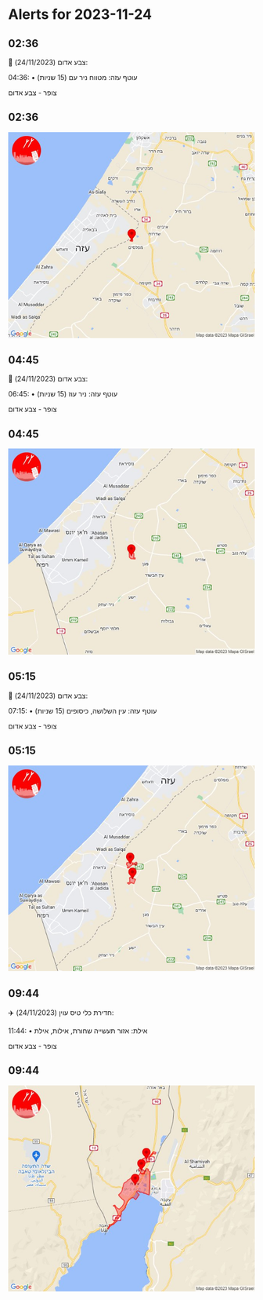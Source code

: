 # Alerts for 2023-11-24

## 02:36

🔴 צבע אדום (24/11/2023):

04:36:
• עוטף עזה: מטווח ניר עם (15 שניות)

צופר - צבע אדום

## 02:36

![Photo](images/17444.jpg)

## 04:45

🔴 צבע אדום (24/11/2023):

06:45:
• עוטף עזה: ניר עוז (15 שניות)

צופר - צבע אדום

## 04:45

![Photo](images/17446.jpg)

## 05:15

🔴 צבע אדום (24/11/2023):

07:15:
• עוטף עזה: עין השלושה, כיסופים (15 שניות)

צופר - צבע אדום

## 05:15

![Photo](images/17450.jpg)

## 09:44

✈️ חדירת כלי טיס עוין (24/11/2023):

11:44:
• אילת: אזור תעשייה שחורת, אילות, אילת 

צופר - צבע אדום

## 09:44

![Photo](images/17452.jpg)

